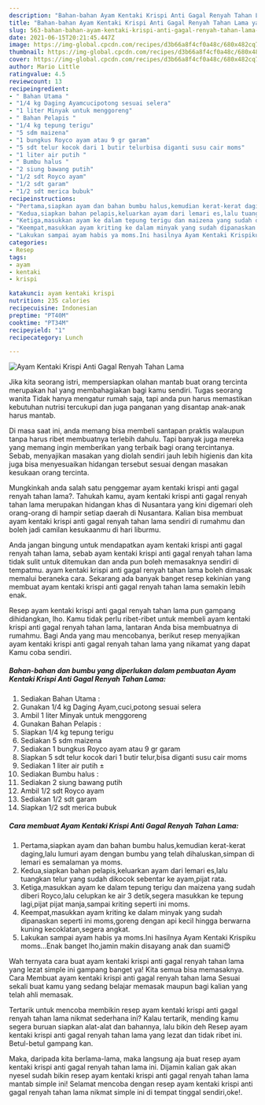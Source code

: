 ```yaml
---
description: "Bahan-bahan Ayam Kentaki Krispi Anti Gagal Renyah Tahan Lama yang lezat Untuk Jualan"
title: "Bahan-bahan Ayam Kentaki Krispi Anti Gagal Renyah Tahan Lama yang lezat Untuk Jualan"
slug: 563-bahan-bahan-ayam-kentaki-krispi-anti-gagal-renyah-tahan-lama-yang-lezat-untuk-jualan
date: 2021-06-15T20:21:45.447Z
image: https://img-global.cpcdn.com/recipes/d3b66a8f4cf0a48c/680x482cq70/ayam-kentaki-krispi-anti-gagal-renyah-tahan-lama-foto-resep-utama.jpg
thumbnail: https://img-global.cpcdn.com/recipes/d3b66a8f4cf0a48c/680x482cq70/ayam-kentaki-krispi-anti-gagal-renyah-tahan-lama-foto-resep-utama.jpg
cover: https://img-global.cpcdn.com/recipes/d3b66a8f4cf0a48c/680x482cq70/ayam-kentaki-krispi-anti-gagal-renyah-tahan-lama-foto-resep-utama.jpg
author: Mario Little
ratingvalue: 4.5
reviewcount: 13
recipeingredient:
- " Bahan Utama "
- "1/4 kg Daging Ayamcucipotong sesuai selera"
- "1 liter Minyak untuk menggoreng"
- " Bahan Pelapis "
- "1/4 kg tepung terigu"
- "5 sdm maizena"
- "1 bungkus Royco ayam atau 9 gr garam"
- "5 sdt telur kocok dari 1 butir telurbisa diganti susu cair moms"
- "1 liter air putih "
- " Bumbu halus "
- "2 siung bawang putih"
- "1/2 sdt Royco ayam"
- "1/2 sdt garam"
- "1/2 sdt merica bubuk"
recipeinstructions:
- "Pertama,siapkan ayam dan bahan bumbu halus,kemudian kerat-kerat daging,lalu lumuri ayam dengan bumbu yang telah dihaluskan,simpan di lemari es semalaman ya moms."
- "Kedua,siapkan bahan pelapis,keluarkan ayam dari lemari es,lalu tuangkan telur yang sudah dikocok sebentar ke ayam,pijat rata."
- "Ketiga,masukkan ayam ke dalam tepung terigu dan maizena yang sudah diberi Royco,lalu celupkan ke air 3 detik,segera masukkan ke tepung lagi,pijat pijat manja,sampai kriting seperti ini moms."
- "Keempat,masukkan ayam kriting ke dalam minyak yang sudah dipanaskan seperti ini moms,goreng dengan api kecil hingga berwarna kuning kecoklatan,segera angkat."
- "Lakukan sampai ayam habis ya moms.Ini hasilnya Ayam Kentaki Krispiku moms...Enak banget lho,jamin makin disayang anak dan suami😍"
categories:
- Resep
tags:
- ayam
- kentaki
- krispi

katakunci: ayam kentaki krispi 
nutrition: 235 calories
recipecuisine: Indonesian
preptime: "PT40M"
cooktime: "PT34M"
recipeyield: "1"
recipecategory: Lunch

---
```



![Ayam Kentaki Krispi Anti Gagal Renyah Tahan Lama](https://img-global.cpcdn.com/recipes/d3b66a8f4cf0a48c/680x482cq70/ayam-kentaki-krispi-anti-gagal-renyah-tahan-lama-foto-resep-utama.jpg)

Jika kita seorang istri, mempersiapkan olahan mantab buat orang tercinta merupakan hal yang membahagiakan bagi kamu sendiri. Tugas seorang  wanita Tidak hanya mengatur rumah saja, tapi anda pun harus memastikan kebutuhan nutrisi tercukupi dan juga panganan yang disantap anak-anak harus mantab.

Di masa  saat ini, anda memang bisa membeli santapan praktis walaupun tanpa harus ribet membuatnya terlebih dahulu. Tapi banyak juga mereka yang memang ingin memberikan yang terbaik bagi orang tercintanya. Sebab, menyajikan masakan yang diolah sendiri jauh lebih higienis dan kita juga bisa menyesuaikan hidangan tersebut sesuai dengan masakan kesukaan orang tercinta. 



Mungkinkah anda salah satu penggemar ayam kentaki krispi anti gagal renyah tahan lama?. Tahukah kamu, ayam kentaki krispi anti gagal renyah tahan lama merupakan hidangan khas di Nusantara yang kini digemari oleh orang-orang di hampir setiap daerah di Nusantara. Kalian bisa membuat ayam kentaki krispi anti gagal renyah tahan lama sendiri di rumahmu dan boleh jadi camilan kesukaanmu di hari liburmu.

Anda jangan bingung untuk mendapatkan ayam kentaki krispi anti gagal renyah tahan lama, sebab ayam kentaki krispi anti gagal renyah tahan lama tidak sulit untuk ditemukan dan anda pun boleh memasaknya sendiri di tempatmu. ayam kentaki krispi anti gagal renyah tahan lama boleh dimasak memalui beraneka cara. Sekarang ada banyak banget resep kekinian yang membuat ayam kentaki krispi anti gagal renyah tahan lama semakin lebih enak.

Resep ayam kentaki krispi anti gagal renyah tahan lama pun gampang dihidangkan, lho. Kamu tidak perlu ribet-ribet untuk membeli ayam kentaki krispi anti gagal renyah tahan lama, lantaran Anda bisa membuatnya di rumahmu. Bagi Anda yang mau mencobanya, berikut resep menyajikan ayam kentaki krispi anti gagal renyah tahan lama yang nikamat yang dapat Kamu coba sendiri.

<!--inarticleads1-->

##### Bahan-bahan dan bumbu yang diperlukan dalam pembuatan Ayam Kentaki Krispi Anti Gagal Renyah Tahan Lama:

1. Sediakan  Bahan Utama :
1. Gunakan 1/4 kg Daging Ayam,cuci,potong sesuai selera
1. Ambil 1 liter Minyak untuk menggoreng
1. Gunakan  Bahan Pelapis :
1. Siapkan 1/4 kg tepung terigu
1. Sediakan 5 sdm maizena
1. Sediakan 1 bungkus Royco ayam atau 9 gr garam
1. Siapkan 5 sdt telur kocok dari 1 butir telur,bisa diganti susu cair moms
1. Sediakan 1 liter air putih ±
1. Sediakan  Bumbu halus :
1. Sediakan 2 siung bawang putih
1. Ambil 1/2 sdt Royco ayam
1. Sediakan 1/2 sdt garam
1. Siapkan 1/2 sdt merica bubuk




<!--inarticleads2-->

##### Cara membuat Ayam Kentaki Krispi Anti Gagal Renyah Tahan Lama:

1. Pertama,siapkan ayam dan bahan bumbu halus,kemudian kerat-kerat daging,lalu lumuri ayam dengan bumbu yang telah dihaluskan,simpan di lemari es semalaman ya moms.
1. Kedua,siapkan bahan pelapis,keluarkan ayam dari lemari es,lalu tuangkan telur yang sudah dikocok sebentar ke ayam,pijat rata.
1. Ketiga,masukkan ayam ke dalam tepung terigu dan maizena yang sudah diberi Royco,lalu celupkan ke air 3 detik,segera masukkan ke tepung lagi,pijat pijat manja,sampai kriting seperti ini moms.
1. Keempat,masukkan ayam kriting ke dalam minyak yang sudah dipanaskan seperti ini moms,goreng dengan api kecil hingga berwarna kuning kecoklatan,segera angkat.
1. Lakukan sampai ayam habis ya moms.Ini hasilnya Ayam Kentaki Krispiku moms...Enak banget lho,jamin makin disayang anak dan suami😍




Wah ternyata cara buat ayam kentaki krispi anti gagal renyah tahan lama yang lezat simple ini gampang banget ya! Kita semua bisa memasaknya. Cara Membuat ayam kentaki krispi anti gagal renyah tahan lama Sesuai sekali buat kamu yang sedang belajar memasak maupun bagi kalian yang telah ahli memasak.

Tertarik untuk mencoba membikin resep ayam kentaki krispi anti gagal renyah tahan lama nikmat sederhana ini? Kalau tertarik, mending kamu segera buruan siapkan alat-alat dan bahannya, lalu bikin deh Resep ayam kentaki krispi anti gagal renyah tahan lama yang lezat dan tidak ribet ini. Betul-betul gampang kan. 

Maka, daripada kita berlama-lama, maka langsung aja buat resep ayam kentaki krispi anti gagal renyah tahan lama ini. Dijamin kalian gak akan nyesel sudah bikin resep ayam kentaki krispi anti gagal renyah tahan lama mantab simple ini! Selamat mencoba dengan resep ayam kentaki krispi anti gagal renyah tahan lama nikmat simple ini di tempat tinggal sendiri,oke!.

